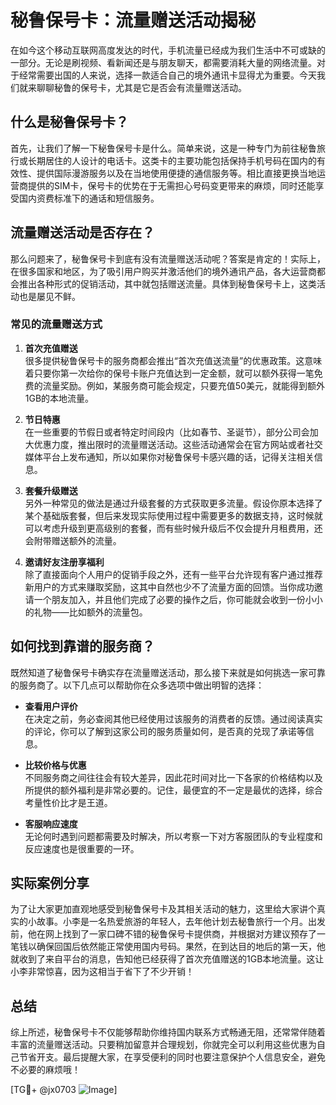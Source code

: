 # 秘鲁保号卡：流量赠送活动揭秘

在如今这个移动互联网高度发达的时代，手机流量已经成为我们生活中不可或缺的一部分。无论是刷视频、看新闻还是与朋友聊天，都需要消耗大量的网络流量。对于经常需要出国的人来说，选择一款适合自己的境外通讯卡显得尤为重要。今天我们就来聊聊秘鲁的保号卡，尤其是它是否会有流量赠送活动。

## 什么是秘鲁保号卡？

首先，让我们了解一下秘鲁保号卡是什么。简单来说，这是一种专门为前往秘鲁旅行或长期居住的人设计的电话卡。这类卡的主要功能包括保持手机号码在国内的有效性、提供国际漫游服务以及在当地使用便捷的通信服务等。相比直接更换当地运营商提供的SIM卡，保号卡的优势在于无需担心号码变更带来的麻烦，同时还能享受国内资费标准下的通话和短信服务。

## 流量赠送活动是否存在？

那么问题来了，秘鲁保号卡到底有没有流量赠送活动呢？答案是肯定的！实际上，在很多国家和地区，为了吸引用户购买并激活他们的境外通讯产品，各大运营商都会推出各种形式的促销活动，其中就包括赠送流量。具体到秘鲁保号卡上，这类活动也是屡见不鲜。

### 常见的流量赠送方式

1. **首次充值赠送**  
   很多提供秘鲁保号卡的服务商都会推出“首次充值送流量”的优惠政策。这意味着只要你第一次给你的保号卡账户充值达到一定金额，就可以额外获得一笔免费的流量奖励。例如，某服务商可能会规定，只要充值50美元，就能得到额外1GB的本地流量。

2. **节日特惠**  
   在一些重要的节假日或者特定时间段内（比如春节、圣诞节），部分公司会加大优惠力度，推出限时的流量赠送活动。这些活动通常会在官方网站或者社交媒体平台上发布通知，所以如果你对秘鲁保号卡感兴趣的话，记得关注相关信息。

3. **套餐升级赠送**  
   另外一种常见的做法是通过升级套餐的方式获取更多流量。假设你原本选择了某个基础版套餐，但后来发现实际使用过程中需要更多的数据支持，这时候就可以考虑升级到更高级别的套餐，而有些时候升级后不仅会提升月租费用，还会附带赠送额外的流量。

4. **邀请好友注册享福利**  
   除了直接面向个人用户的促销手段之外，还有一些平台允许现有客户通过推荐新用户的方式来赚取奖励，这其中自然也少不了流量方面的回馈。当你成功邀请一个朋友加入，并且他们完成了必要的操作之后，你可能就会收到一份小小的礼物——比如额外的流量包。

## 如何找到靠谱的服务商？

既然知道了秘鲁保号卡确实存在流量赠送活动，那么接下来就是如何挑选一家可靠的服务商了。以下几点可以帮助你在众多选项中做出明智的选择：

- **查看用户评价**  
  在决定之前，务必查阅其他已经使用过该服务的消费者的反馈。通过阅读真实的评论，你可以了解到这家公司的服务质量如何，是否真的兑现了承诺等信息。

- **比较价格与优惠**  
  不同服务商之间往往会有较大差异，因此花时间对比一下各家的价格结构以及所提供的额外福利是非常必要的。记住，最便宜的不一定是最优的选择，综合考量性价比才是王道。

- **客服响应速度**  
  无论何时遇到问题都需要及时解决，所以考察一下对方客服团队的专业程度和反应速度也是很重要的一环。

## 实际案例分享

为了让大家更加直观地感受到秘鲁保号卡及其相关活动的魅力，这里给大家讲个真实的小故事。小李是一名热爱旅游的年轻人，去年他计划去秘鲁旅行一个月。出发前，他在网上找到了一家口碑不错的秘鲁保号卡提供商，并根据对方建议预存了一笔钱以确保回国后依然能正常使用国内号码。果然，在到达目的地后的第一天，他就收到了来自平台的消息，告知他已经获得了首次充值赠送的1GB本地流量。这让小李非常惊喜，因为这相当于省下了不少开销！

## 总结

综上所述，秘鲁保号卡不仅能够帮助你维持国内联系方式畅通无阻，还常常伴随着丰富的流量赠送活动。只要稍加留意并合理规划，你就完全可以利用这些优惠为自己节省开支。最后提醒大家，在享受便利的同时也要注意保护个人信息安全，避免不必要的麻烦哦！

[TG💪+ @jx0703 ![Image](https://github.com/user-attachments/assets/dbca1d08-cadb-493c-b0ec-ad6f7a83f270)]